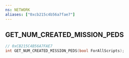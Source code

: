 ```yaml
---
ns: NETWORK
aliases: ["0xcb215c4b56a7fae7"]
---
```

## GET_NUM_CREATED_MISSION_PEDS

```c
// 0xCB215C4B56A7FAE7
int GET_NUM_CREATED_MISSION_PEDS(bool ForAllScripts);
```
